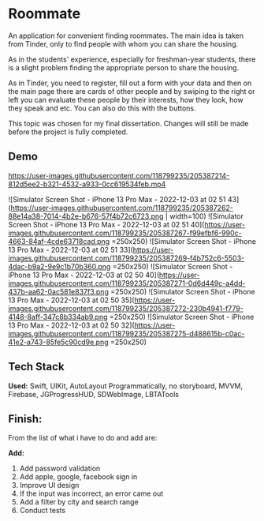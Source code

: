 # Roommate

An application for convenient finding roommates. 
The main idea is taken from Tinder, only to find people with whom you can share the housing. 


As in the students' experience, especially for freshman-year students, there is a slight problem finding the appropriate person to share the housing. 

As in Tinder, you need to register, fill out a form with your data and then on the main page there are cards of other people and by swiping to the right or left you can evaluate these people by their interests, how they look, how they speak and etc. 
You can also do this with the buttons. 

This topic was chosen for my final dissertation. 
Changes will still be made before the project is fully completed. 




## Demo


https://user-images.githubusercontent.com/118799235/205387214-812d5ee2-b321-4532-a933-0cc619534feb.mp4

![Simulator Screen Shot - iPhone 13 Pro Max - 2022-12-03 at 02 51 43](https://user-images.githubusercontent.com/118799235/205387262-88e14a38-7014-4b2e-b676-57f4b72c6723.png | width=100)
![Simulator Screen Shot - iPhone 13 Pro Max - 2022-12-03 at 02 51 40](https://user-images.githubusercontent.com/118799235/205387267-f99efbf6-990c-4663-84af-4cde63718cad.png =250x250)
![Simulator Screen Shot - iPhone 13 Pro Max - 2022-12-03 at 02 51 33](https://user-images.githubusercontent.com/118799235/205387269-f4b752c6-5503-4dac-b9a2-9e9c1b70b360.png =250x250)
![Simulator Screen Shot - iPhone 13 Pro Max - 2022-12-03 at 02 50 40](https://user-images.githubusercontent.com/118799235/205387271-0d6d449c-a4dd-437b-aa62-0ac581e837f3.png =250x250)
![Simulator Screen Shot - iPhone 13 Pro Max - 2022-12-03 at 02 50 35](https://user-images.githubusercontent.com/118799235/205387272-230b4941-f779-4148-8aff-347c8b334ab9.png =250x250)
![Simulator Screen Shot - iPhone 13 Pro Max - 2022-12-03 at 02 50 32](https://user-images.githubusercontent.com/118799235/205387275-d488615b-c0ac-41e2-a743-85fe5c90cd9e.png =250x250)



## Tech Stack

**Used:** Swift, UIKit, AutoLayout Programmatically, no storyboard, MVVM, Firebase, JGProgressHUD, SDWebImage, LBTATools



## Finish:
From the list of what i have to do and add are: 

**Add:** 

1. Add password validation
2. Add apple, google, facebook sign in
3. Improve UI design 
4. If the input was incorrect, an error came out
5. Add a filter by city and search range
6. Conduct tests
